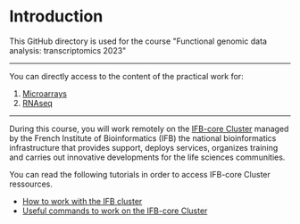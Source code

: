 # Introduction

This GitHub directory is used for the course "Functional genomic data analysis: transcriptomics 2023"

***

You can directly access to the content of the practical work for:

1. [Microarrays](./Microarrays/Microarrays.md)
2. [RNAseq](./RNAseq/RNAseq.md)

***

During this course, you will work remotely on the [IFB-core Cluster](https://www.france-bioinformatique.fr/en/ifb-core-cluster/) managed by the French Institute of Bioinformatics (IFB) the national bioinformatics infrastructure that provides support, deploys services, organizes training and carries out innovative developments for the life sciences communities.

You can read the following tutorials in order to access IFB-core Cluster ressources.

- [How to work with the IFB cluster](IFBjupyterhub.md)
- [Useful commands to work on the IFB-core Cluster](IFBcommands.md)
